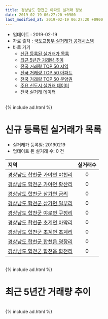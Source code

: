 ```yaml
---
title: 경상남도 합천군 아파트 실거래 정보
date: 2019-02-19 06:27:20 +0900
last_modified_at: 2019-02-19 06:27:20 +0900
---
```


* 업데이트 : 2019-02-19
* 자료 출처 : [국토교통부 실거래가 공개시스템](http://rt.molit.go.kr)
* 바로 가기
    * [신규 등록된 실거래가 목록](#신규-등록된-실거래가-목록)
    * [최근 5년간 거래량 추이](#최근-5년간-거래량-추이)
    * [전국 거래량 TOP 50 지역](https://ayogom.github.io/apt-trade-info/최근-3개월-전국에서-가장-거래가-많이-발생한-지역)
    * [전국 거래량 TOP 50 아파트](https://ayogom.github.io/apt-trade-info/최근-3개월-전국에서-가장-거래가-많이-발생한-아파트)
    * [전국 거래량 TOP 50 분양권](https://ayogom.github.io/apt-trade-info/최근-3개월-전국에서-가장-거래가-많이-발생한-분양권)
    * [주요 신도시 실거래 데이터](https://ayogom.github.io/apt-trade-info/주요-신도시)
    * [전국 실거래 데이터](https://ayogom.github.io/apt-trade-info/전국)

<br>
{% include ad.html %}
<br>

# 신규 등록된 실거래가 목록
* 실거래가 등록일: 20190219
* 업데이트 된 실거래 수: 0 건


|지역|실거래수|
|:---|:---:|
|[경상남도 합천군 가야면 야천리](https://ayogom.github.io/apt-trade-info/경상남도-합천군-가야면-야천리)|0|
|[경상남도 합천군 가야면 황산리](https://ayogom.github.io/apt-trade-info/경상남도-합천군-가야면-황산리)|0|
|[경상남도 합천군 삼가면 금리](https://ayogom.github.io/apt-trade-info/경상남도-합천군-삼가면-금리)|0|
|[경상남도 합천군 삼가면 일부리](https://ayogom.github.io/apt-trade-info/경상남도-합천군-삼가면-일부리)|0|
|[경상남도 합천군 야로면 구정리](https://ayogom.github.io/apt-trade-info/경상남도-합천군-야로면-구정리)|0|
|[경상남도 합천군 초계면 아막리](https://ayogom.github.io/apt-trade-info/경상남도-합천군-초계면-아막리)|0|
|[경상남도 합천군 초계면 초계리](https://ayogom.github.io/apt-trade-info/경상남도-합천군-초계면-초계리)|0|
|[경상남도 합천군 합천읍 영창리](https://ayogom.github.io/apt-trade-info/경상남도-합천군-합천읍-영창리)|0|
|[경상남도 합천군 합천읍 합천리](https://ayogom.github.io/apt-trade-info/경상남도-합천군-합천읍-합천리)|0|


<br>
{% include ad.html %}
<br>

# 최근 5년간 거래량 추이


<div style="width:100%;">
    <canvas id="deal_progress" height="200"></canvas>
</div>

<script>
new Chart(document.getElementById("deal_progress"), {
    type: 'line',
    data: {
        labels: ['201402','201403','201404','201405','201406','201407','201408','201409','201410','201411','201412','201501','201502','201503','201504','201505','201506','201507','201508','201509','201510','201511','201512','201601','201602','201603','201604','201605','201606','201607','201608','201609','201610','201611','201612','201701','201702','201703','201704','201705','201706','201707','201708','201709','201710','201711','201712','201801','201802','201803','201804','201805','201806','201807','201808','201809','201810','201811','201812','201901','201902'],
        datasets: [{
            label: '매매',
            pointRadius: 1,
            data: [5, 9, 16, 18, 24, 23, 10, 14, 7, 10, 9, 14, 8, 13, 24, 12, 10, 12, 11, 5, 12, 5, 5, 7, 3, 3, 12, 8, 8, 9, 6, 10, 9, 8, 9, 8, 14, 11, 9, 10, 13, 11, 6, 11, 4, 7, 13, 14, 10, 7, 4, 7, 7, 10, 7, 10, 5, 11, 10, 6, 0],
            borderColor: "rgba(255, 201, 14, 1)",
            backgroundColor: "rgba(255, 201, 14, 0.5)",
            fill: false,
            lineTension: 0
        },{
            label: '전월세',
            pointRadius: 1,
            data: [1, 1, 2, 3, 0, 3, 1, 2, 2, 1, 3, 3, 0, 2, 2, 0, 1, 1, 0, 0, 4, 0, 3, 0, 0, 4, 2, 0, 1, 2, 0, 5, 1, 1, 4, 1, 3, 0, 2, 0, 1, 2, 0, 0, 1, 2, 1, 2, 0, 5, 1, 0, 0, 0, 1, 1, 0, 1, 2, 0, 0],
            borderColor: "rgba(0, 141, 185, 1)",
            backgroundColor: "rgba(0, 141, 185, 0.5)",
            fill: false,
            lineTension: 0
        }
        ]
    },
    options: {
        responsive: true,
        title: {
            display: false
        },
        tooltips: {
            mode: 'index',
            intersect: false
        },
        hover: {
            mode: 'nearest',
            intersect: true
        },
        scales: {
            xAxes: [{
                display: true,
                scaleLabel: {
                    display: true,
                    labelString: '년/월'
                }
            }],
            yAxes: [{
                display: true,
                ticks: {
                    suggestedMin: 0,
                },
                scaleLabel: {
                    display: true,
                    labelString: '실거래 수'
                }
            }]
        }
    }
});

</script>


<br>
{% include ad.html %}
<br>

